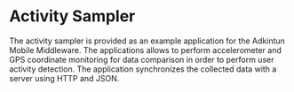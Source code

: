 Activity Sampler
================

The activity sampler is provided as an example application for the Adkintun Mobile Middleware. The applications allows to perform accelerometer and GPS coordinate monitoring for data comparison in order to perform user activity detection. The application synchronizes the collected data with a server using HTTP and JSON.